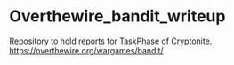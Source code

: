 <h1>Overthewire_bandit_writeup</h1>

Repository to hold reports for TaskPhase of Cryptonite.
https://overthewire.org/wargames/bandit/
